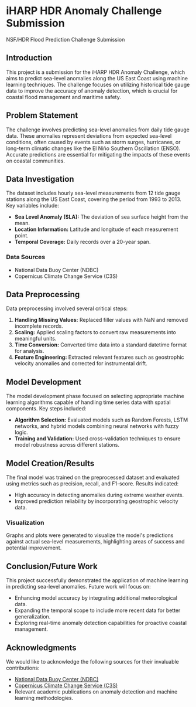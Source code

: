 # **iHARP HDR Anomaly Challenge Submission**
NSF/HDR Flood Prediction Challenge Submission

## **Introduction**
This project is a submission for the iHARP HDR Anomaly Challenge, which aims to predict sea-level anomalies along the US East Coast using machine learning techniques. The challenge focuses on utilizing historical tide gauge data to improve the accuracy of anomaly detection, which is crucial for coastal flood management and maritime safety.

## **Problem Statement**
The challenge involves predicting sea-level anomalies from daily tide gauge data. These anomalies represent deviations from expected sea-level conditions, often caused by events such as storm surges, hurricanes, or long-term climatic changes like the El Niño Southern Oscillation (ENSO). Accurate predictions are essential for mitigating the impacts of these events on coastal communities.

## **Data Investigation**
The dataset includes hourly sea-level measurements from 12 tide gauge stations along the US East Coast, covering the period from 1993 to 2013. Key variables include:
- **Sea Level Anomaly (SLA):** The deviation of sea surface height from the mean.
- **Location Information:** Latitude and longitude of each measurement point.
- **Temporal Coverage:** Daily records over a 20-year span.

### **Data Sources**
- National Data Buoy Center (NDBC)
- Copernicus Climate Change Service (C3S)

## **Data Preprocessing**
Data preprocessing involved several critical steps:
1. **Handling Missing Values:** Replaced filler values with NaN and removed incomplete records.
2. **Scaling:** Applied scaling factors to convert raw measurements into meaningful units.
3. **Time Conversion:** Converted time data into a standard datetime format for analysis.
4. **Feature Engineering:** Extracted relevant features such as geostrophic velocity anomalies and corrected for instrumental drift.

## **Model Development**
The model development phase focused on selecting appropriate machine learning algorithms capable of handling time series data with spatial components. Key steps included:
- **Algorithm Selection:** Evaluated models such as Random Forests, LSTM networks, and hybrid models combining neural networks with fuzzy logic.
- **Training and Validation:** Used cross-validation techniques to ensure model robustness across different stations.

## **Model Creation/Results**
The final model was trained on the preprocessed dataset and evaluated using metrics such as precision, recall, and F1-score. Results indicated:
- High accuracy in detecting anomalies during extreme weather events.
- Improved prediction reliability by incorporating geostrophic velocity data.

### **Visualization**
Graphs and plots were generated to visualize the model's predictions against actual sea-level measurements, highlighting areas of success and potential improvement.

## **Conclusion/Future Work**
This project successfully demonstrated the application of machine learning in predicting sea-level anomalies. Future work will focus on:
- Enhancing model accuracy by integrating additional meteorological data.
- Expanding the temporal scope to include more recent data for better generalization.
- Exploring real-time anomaly detection capabilities for proactive coastal management.

## **Acknowledgments**
We would like to acknowledge the following sources for their invaluable contributions:
- [National Data Buoy Center (NDBC)](https://www.ndbc.noaa.gov/)
- [Copernicus Climate Change Service (C3S)](http://climate.copernicus.eu)
- Relevant academic publications on anomaly detection and machine learning methodologies.
